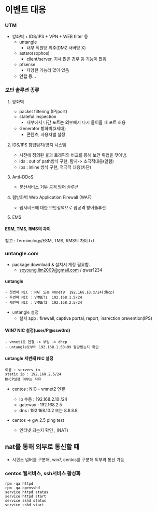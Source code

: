 # 이벤트 대응

### UTM
* 방화벽 + IDS/IPS + VPN + WEB filter 등
    - untangle
        + 내부 직원망 위주(DMZ 서버망 X)
    - astaro(sophos)
        + client/server, 지사 많은 경우 등 기능이 많음
    - pfsense
        + 다양한 기능리 많이 있음
    - 안랩 등...

### 보안 솔루션 종류
1. 방화벽
	- packet filtering (IP/port)
	- stateful inspection
        + 내부에서 나간 포트는 외부에서 다시 들어올 때 포트 허용
    - Generator 방화벽(3세대)
        + 콘텐츠, 사용자별 설정

2. IDS/IPS 침입탐지/방지 시스템
    - 사전에 정의된 률과 트래픽의 비교를 통해 보안 위협을 찾아냄.
    - ids : out of path방식 구현, 탐지-> 소극적대응(알람)
    - ips : inline 방식 구현, 적극적 대응(차단)

3. Anti-DDoS 
    - 분산서비스 거부 공격 방어 솔루션

4. 웹방화벽 Web Application Firewall (WAF)
    - 웹서비스에 대한 보안정책으로 웹공격 방어솔루션

5. EMS 

#### ESM, TMS, RMS의 차이
참고 : Terminology/ESM, TMS, RMS의 차이.txt

### untangle.com
* package download & 설치시 계정 필요함.
    - soyoung.lim2009@gmail.com / qwer1234

#### untangle
    - 첫번째 NIC : NAT 또는 vmnet8  192.168.10.x/24(dhcp)
    - 두번째 NIC : VMNET1  192.168.1.5/24
    - 세번째 NIC : VMNET2  192.168.2.5/24

* untangle 설정
    - 설치 app : firewall, captive portal, report, insrection prevention(IPS)

#### WIN7 NIC 설정(user/P@ssw0rd)
    - vmnet1로 연결 -> 부팅 -> dhcp 
    - untangle로부터 192.168.1.50~99 할당받는지 확인


#### untangle 세번째 NIC 설정
	이름 : servers_in
	static ip : 192.168.2.5/24
	DHCP설정 여부는 자유

* centos : NIC - vmnet2 연결
	- ip 수동 : 192.168.2.10 /24
	- gateway : 192.168.2.5
	- dns : 192.168.10.2 또는 8.8.8.8

* centos -> gw 2.5 ping test
	- 인터넷 되는지 확인 , (NAT)

## nat를 통해 외부로 통신할 때
* 시퀸스 넘버를 구분해, win7, centos를 구분해 외부와 통신 가능

### centos 웹서비스, ssh서비스 활성화
```
rpm -qa httpd
rpm -qa opensshd
service httpd status
service httpd start
service sshd status
service sshd start
```